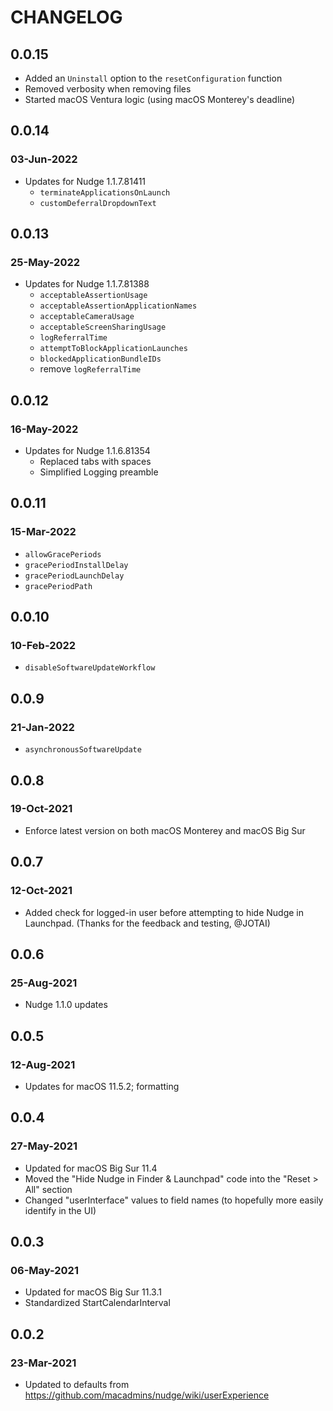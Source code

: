 # CHANGELOG

## 0.0.15
- Added an `Uninstall` option to the `resetConfiguration` function
- Removed verbosity when removing files
- Started macOS Ventura logic (using macOS Monterey's deadline)
## 0.0.14

### 03-Jun-2022
- Updates for Nudge 1.1.7.81411
    - `terminateApplicationsOnLaunch`
    - `customDeferralDropdownText`
## 0.0.13
### 25-May-2022
- Updates for Nudge 1.1.7.81388
    - `acceptableAssertionUsage`
    - `acceptableAssertionApplicationNames`
    - `acceptableCameraUsage`
    - `acceptableScreenSharingUsage`
    - `logReferralTime`
    - `attemptToBlockApplicationLaunches`
    - `blockedApplicationBundleIDs`
    - remove `logReferralTime`

## 0.0.12
### 16-May-2022
- Updates for Nudge 1.1.6.81354
    - Replaced tabs with spaces
    - Simplified Logging preamble

## 0.0.11
### 15-Mar-2022
- `allowGracePeriods`
- `gracePeriodInstallDelay`
- `gracePeriodLaunchDelay`
- `gracePeriodPath`

## 0.0.10
### 10-Feb-2022
- `disableSoftwareUpdateWorkflow`

## 0.0.9
### 21-Jan-2022
- `asynchronousSoftwareUpdate`

## 0.0.8
### 19-Oct-2021
- Enforce latest version on both macOS Monterey and macOS Big Sur

## 0.0.7
### 12-Oct-2021
- Added check for logged-in user before attempting to hide Nudge in Launchpad. (Thanks for the feedback and testing, @JOTAI)

## 0.0.6
### 25-Aug-2021
- Nudge 1.1.0 updates

## 0.0.5
### 12-Aug-2021
- Updates for macOS 11.5.2; formatting

## 0.0.4
### 27-May-2021
- Updated for macOS Big Sur 11.4
- Moved the "Hide Nudge in Finder & Launchpad" code into the "Reset > All" section
- Changed "userInterface" values to field names (to hopefully more easily identify in the UI)

## 0.0.3
### 06-May-2021
- Updated for macOS Big Sur 11.3.1
- Standardized StartCalendarInterval

## 0.0.2
### 23-Mar-2021
- Updated to defaults from https://github.com/macadmins/nudge/wiki/userExperience